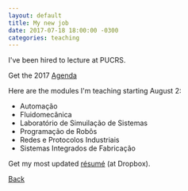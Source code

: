 ```yaml
---
layout: default
title: My new job
date: 2017-07-18 18:00:00 -0300
categories: teaching
---
```

I've been hired to lecture at PUCRS.

Get the 2017 [Agenda]({{site.url}}/downloads/calendario-graduacao-e-pos-graduacao-2017.pdf)

Here are the modules I'm teaching starting August 2:

* Automação
* Fluidomecânica
* Laboratório de Simuilação de Sistemas
* Programação de Robôs
* Redes e Protocolos Industriais
* Sistemas Integrados de Fabricação

Get my most updated [résumé](https://www.dropbox.com/s/olj5j5pcenrfg2z/Silva_resume.pdf?dl=0) (at Dropbox).

[Back]({{site.url}})
